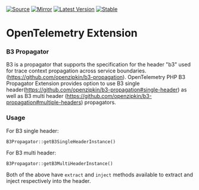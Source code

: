 [![Source](https://img.shields.io/badge/source-extension--propagator--b3-green)](https://github.com/open-telemetry/opentelemetry-php/tree/main/src/Extension/Propagator/B3)
[![Mirror](https://img.shields.io/badge/mirror-opentelemetry--php:extension--propagator--b3-blue)](https://github.com/opentelemetry-php/extension-propagator-b3)
[![Latest Version](http://poser.pugx.org/open-telemetry/extension-propagator-b3/v/unstable)](https://packagist.org/packages/open-telemetry/extension-propagator-b3/)
[![Stable](http://poser.pugx.org/open-telemetry/extension-propagator-b3/v/stable)](https://packagist.org/packages/open-telemetry/extension-propagator-b3/)

# OpenTelemetry Extension
### B3 Propagator

B3 is a propagator that supports the specification for the header "b3" used for trace context propagation across
service boundaries.(https://github.com/openzipkin/b3-propagation). OpenTelemetry PHP B3 Propagator Extension provides
option to use B3 single header(https://github.com/openzipkin/b3-propagation#single-header) as well as B3 multi header
(https://github.com/openzipkin/b3-propagation#multiple-headers) propagators.

### Usage
For B3 single header:
```text
B3Propagator::getB3SingleHeaderInstance()
```

For B3 multi header:
```text
B3Propagator::getB3MultiHeaderInstance()
```

Both of the above have `extract` and `inject` methods available to extract and inject respectively into the
header.  